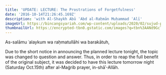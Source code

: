 ```yaml
---
title: 'UPDATE: LECTURE: The Prostrations of Forgetfulness'
date: '2016-10-14T21:26:45.169Z'
description: 'with Al-Shaykh Abū ʿAbd al-Raḥmān Muḥammad ʿAlī'
imageUrl: https://bincangsyariah.com/wp-content/uploads/2020/02/sujud-pada-bantal-1.jpg
thumbnailUrl: https://encrypted-tbn0.gstatic.com/images?q=tbn%3AANd9GcTOGTcSMj1iMY963FR6h6cJlJqtGn3uhyjHfFU9HEDsI2v2MDgW&usqp=CAU
---
```


As-salāmu ʿalaykum wa raḥmatullāhi wa barakātuh,

Due to the short notice in announcing the planned lecture tonight, the topic was changed to question and answer. Thus, in order to reap the full benefit of the original subject, it was decided to have this lecture tomorrow night (Saturday Oct.15th) after al-Maġrib prayer, in-shāʾ-Allāh.
